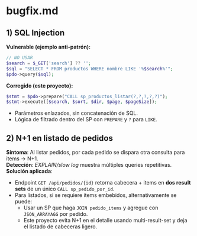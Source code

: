 # bugfix.md

## 1) SQL Injection
**Vulnerable (ejemplo anti-patrón):**
```php
// NO USAR
$search = $_GET['search'] ?? '';
$sql = "SELECT * FROM productos WHERE nombre LIKE '%$search%'";
$pdo->query($sql);
```

**Corregido (este proyecto):**
```php
$stmt = $pdo->prepare("CALL sp_productos_listar(?,?,?,?,?)");
$stmt->execute([$search, $sort, $dir, $page, $pageSize]);
```
- Parámetros enlazados, sin concatenación de SQL.
- Lógica de filtrado dentro del SP con `PREPARE` y `?` para `LIKE`.

## 2) N+1 en listado de pedidos
**Síntoma**: Al listar pedidos, por cada pedido se dispara otra consulta para items → N+1.  
**Detección**: *EXPLAIN/slow log* muestra múltiples queries repetitivas.  
**Solución aplicada**:
- Endpoint `GET /api/pedidos/{id}` retorna cabecera + items en **dos result sets** de un único `CALL sp_pedido_por_id`.  
- Para listados, si se requiere items embebidos, alternativamente se puede:
  - Usar un SP que haga `JOIN pedido_items` y agregue con `JSON_ARRAYAGG` por pedido.
  - Este proyecto evita N+1 en el detalle usando multi-result-set y deja el listado de cabeceras ligero.
